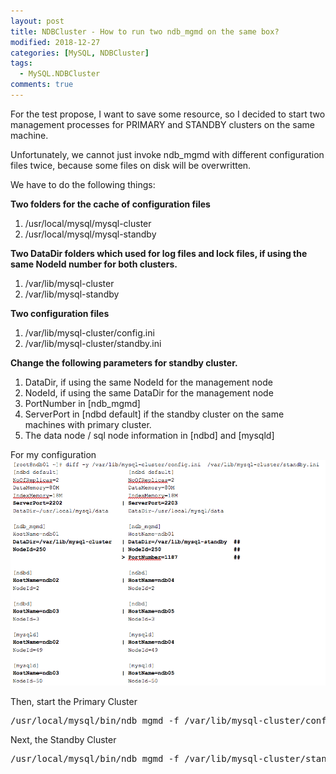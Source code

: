 ```yaml
---
layout: post
title: NDBCluster - How to run two ndb_mgmd on the same box?
modified: 2018-12-27
categories: [MySQL, NDBCluster]
tags: 
  - MySQL.NDBCluster
comments: true
---
```

For the test propose, I want to save some resource, so I decided to start two management processes for PRIMARY and STANDBY clusters on the same machine.

Unfortunately, we cannot just invoke ndb_mgmd with different configuration files twice, because some files on disk will be overwritten. 

We have to do the following things:

<b>Two folders for the cache of configuration files</b>
1. /usr/local/mysql/mysql-cluster
2. /usr/local/mysql/mysql-standby

<b>Two DataDir folders which used for log files and lock files, if using the same NodeId number for both clusters.</b>
1. /var/lib/mysql-cluster
2. /var/lib/mysql-standby

<b>Two configuration files</b>
1. /var/lib/mysql-cluster/config.ini
2. /var/lib/mysql-cluster/standby.ini

<b>Change the following parameters for standby cluster.</b>
1. DataDir, if using the same NodeId for the management node</li>
2. NodeId, if using the same DataDir for the management node</li>
3. PortNumber in [ndb_mgmd]</li>
4. ServerPort in [ndbd default] if the standby cluster on the same machines with primary cluster.
5. The data node / sql node information in [ndbd] and [mysqld]

For my configuration
<img src="/images/20181227.1.png" />

Then, start the Primary Cluster
<pre class="prettyprint lang-sh linenums=1 ">/usr/local/mysql/bin/ndb_mgmd -f /var/lib/mysql-cluster/config.ini</pre>

Next, the Standby Cluster
<pre class="prettyprint lang-sh linenums=1 ">/usr/local/mysql/bin/ndb_mgmd -f /var/lib/mysql-cluster/standby.ini --configdir /usr/local/mysql/mysql-standby</pre>